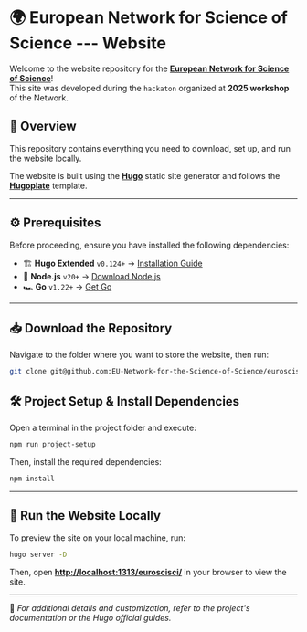 # 🌍 European Network for Science of Science --- Website  

Welcome to the website repository for the **[European Network for Science of Science](git@github.com:EU-Network-for-the-Science-of-Science/euroscisci.git)**!  
This site was developed during the `hackaton` organized at **2025 workshop** of the Network.  

## 📌 Overview  
This repository contains everything you need to download, set up, and run the website locally.  

The website is built using the **[Hugo](https://gohugo.io/)** static site generator and follows the **[Hugoplate](https://github.com/zeon-studio/hugoplate)** template.  

---

## ⚙️ Prerequisites  
Before proceeding, ensure you have installed the following dependencies:  

- 🏗 **Hugo Extended** `v0.124+` → [Installation Guide](https://gohugo.io/installation/)  
- 🚀 **Node.js** `v20+` → [Download Node.js](https://nodejs.org/)  
- 🏎 **Go** `v1.22+` → [Get Go](https://go.dev/dl/)  

---

## 📥 Download the Repository  
Navigate to the folder where you want to store the website, then run:  

```bash
git clone git@github.com:EU-Network-for-the-Science-of-Science/euroscisci.git
```

## 🛠 Project Setup & Install Dependencies  
Open a terminal in the project folder and execute:  

```bash
npm run project-setup
```

Then, install the required dependencies:  

```bash
npm install
```

---

## 🚀 Run the Website Locally  
To preview the site on your local machine, run:  

```bash
hugo server -D
```

Then, open **[http://localhost:1313/euroscisci/](http://localhost:1313/euroscisci/)** in your browser to view the site.  

---

📢 *For additional details and customization, refer to the project's documentation or the Hugo official guides.*  
